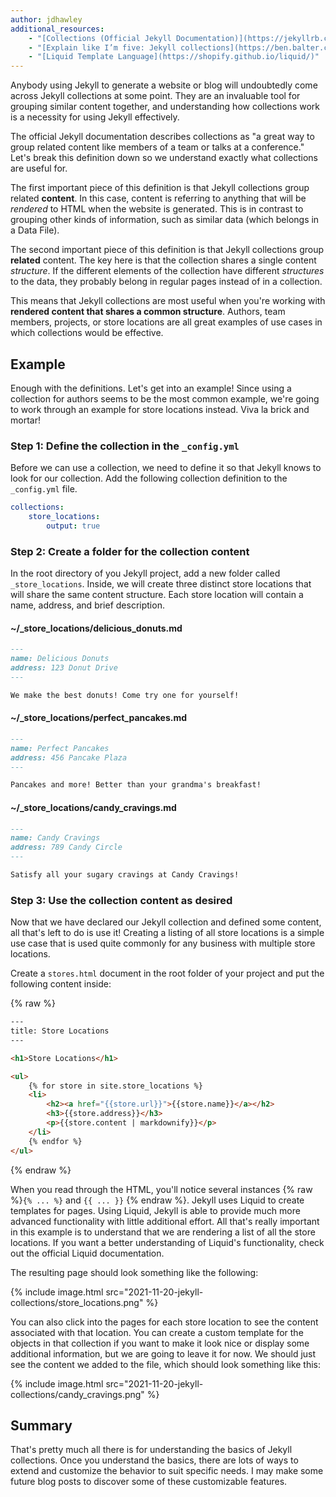 ```yaml
---
author: jdhawley
additional_resources:
    - "[Collections (Official Jekyll Documentation)](https://jekyllrb.com/docs/collections/)"
    - "[Explain like I’m five: Jekyll collections](https://ben.balter.com/2015/02/20/jekyll-collections/)"
    - "[Liquid Template Language](https://shopify.github.io/liquid/)"
---
```


Anybody using Jekyll to generate a website or blog will undoubtedly come across Jekyll collections at some point. They are an invaluable tool for grouping similar content together, and understanding how collections work is a necessity for using Jekyll effectively.

The official Jekyll documentation describes collections as "a great way to group related content like members of a team or talks at a conference." Let's break this definition down so we understand exactly what collections are useful for.

The first important piece of this definition is that Jekyll collections group related **content**. In this case, content is referring to anything that will be _rendered_ to HTML when the website is generated. This is in contrast to grouping other kinds of information, such as similar data (which belongs in a Data File).

The second important piece of this definition is that Jekyll collections group **related** content. The key here is that the collection shares a single content _structure_. If the different elements of the collection have different _structures_ to the data, they probably belong in regular pages instead of in a collection.

This means that Jekyll collections are most useful when you're working with **rendered content that shares a common structure**. Authors, team members, projects, or store locations are all great examples of use cases in which collections would be effective.

## Example

Enough with the definitions. Let's get into an example! Since using a collection for authors seems to be the most common example, we're going to work through an example for store locations instead. Viva la brick and mortar!

### Step 1: Define the collection in the `_config.yml`

Before we can use a collection, we need to define it so that Jekyll knows to look for our collection. Add the following collection definition to the `_config.yml` file.

```yaml
collections:
    store_locations:
        output: true
```

### Step 2: Create a folder for the collection content

In the root directory of you Jekyll project, add a new folder called `_store_locations`. Inside, we will create three distinct store locations that will share the same content structure. Each store location will contain a name, address, and brief description.

#### ~/\_store_locations/delicious_donuts.md

```markdown
---
name: Delicious Donuts
address: 123 Donut Drive
---

We make the best donuts! Come try one for yourself!
```

#### ~/\_store_locations/perfect_pancakes.md

```markdown
---
name: Perfect Pancakes
address: 456 Pancake Plaza
---

Pancakes and more! Better than your grandma's breakfast!
```

#### ~/\_store_locations/candy_cravings.md

```markdown
---
name: Candy Cravings
address: 789 Candy Circle
---

Satisfy all your sugary cravings at Candy Cravings!
```

### Step 3: Use the collection content as desired

Now that we have declared our Jekyll collection and defined some content, all that's left to do is use it! Creating a listing of all store locations is a simple use case that is used quite commonly for any business with multiple store locations.

Create a `stores.html` document in the root folder of your project and put the following content inside:

{% raw %}

```html
---
title: Store Locations
---

<h1>Store Locations</h1>

<ul>
    {% for store in site.store_locations %}
    <li>
        <h2><a href="{{store.url}}">{{store.name}}</a></h2>
        <h3>{{store.address}}</h3>
        <p>{{store.content | markdownify}}</p>
    </li>
    {% endfor %}
</ul>
```

{% endraw %}

When you read through the HTML, you'll notice several instances {% raw %}`{% ... %}` and `{{ ... }}` {% endraw %}. Jekyll uses Liquid to create templates for pages. Using Liquid, Jekyll is able to provide much more advanced functionality with little additional effort. All that's really important in this example is to understand that we are rendering a list of all the store locations. If you want a better understanding of Liquid's functionality, check out the official Liquid documentation.

The resulting page should look something like the following:

{% include image.html src="2021-11-20-jekyll-collections/store_locations.png" %}

You can also click into the pages for each store location to see the content associated with that location. You can create a custom template for the objects in that collection if you want to make it look nice or display some additional information, but we are going to leave it for now. We should just see the content we added to the file, which should look something like this:

{% include image.html src="2021-11-20-jekyll-collections/candy_cravings.png" %}

## Summary

That's pretty much all there is for understanding the basics of Jekyll collections. Once you understand the basics, there are lots of ways to extend and customize the behavior to suit specific needs. I may make some future blog posts to discover some of these customizable features.
